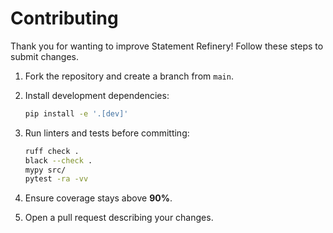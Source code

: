 # Contributing

Thank you for wanting to improve Statement Refinery! Follow these steps to submit changes.

1. Fork the repository and create a branch from `main`.
2. Install development dependencies:

   ```bash
   pip install -e '.[dev]'
   ```
3. Run linters and tests before committing:

   ```bash
   ruff check .
   black --check .
   mypy src/
   pytest -ra -vv
   ```
4. Ensure coverage stays above **90%**.
5. Open a pull request describing your changes.
